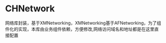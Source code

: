 # CHNetwork
网络库封装，基于XMNetworking，XMNetworking基于AFNetworking，为了组件化的实现，本库由业务组件依赖，方便修改,网络访问域名和地址都是在这里直接配置
